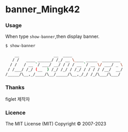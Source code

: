 # banner_Mingk42

### Usage
When type `show-banner`,then display banner.
```bash
$ show-banner

    __               __  ____
   / /   ____ ______/ /_/ __ \____ _____  ________
  / /   / __ `/ ___/ __/ / / / __ `/ __ \/ ___/ _ \
 / /___/ /_/ (__  ) /_/ /_/ / /_/ / / / / /__/  __/
/_____/\__,_/____/\__/_____/\__,_/_/ /_/\___/\___/

```

### Thanks
figlet 제작자

### Licence
The MIT License (MIT) Copyright © 2007-2023
